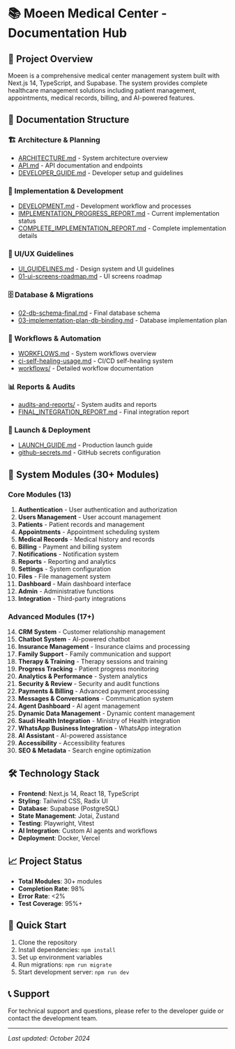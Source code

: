 # 📚 Moeen Medical Center - Documentation Hub

## 🏥 Project Overview

Moeen is a comprehensive medical center management system built with Next.js 14, TypeScript, and Supabase. The system provides complete healthcare management solutions including patient management, appointments, medical records, billing, and AI-powered features.

## 📖 Documentation Structure

### 🏗️ Architecture & Planning

- [ARCHITECTURE.md](./ARCHITECTURE.md) - System architecture overview
- [API.md](./API.md) - API documentation and endpoints
- [DEVELOPER_GUIDE.md](./DEVELOPER_GUIDE.md) - Developer setup and guidelines

### 🚀 Implementation & Development

- [DEVELOPMENT.md](./DEVELOPMENT.md) - Development workflow and processes
- [IMPLEMENTATION_PROGRESS_REPORT.md](./IMPLEMENTATION_PROGRESS_REPORT.md) - Current implementation status
- [COMPLETE_IMPLEMENTATION_REPORT.md](./COMPLETE_IMPLEMENTATION_REPORT.md) - Complete implementation details

### 🎨 UI/UX Guidelines

- [UI_GUIDELINES.md](./UI_GUIDELINES.md) - Design system and UI guidelines
- [01-ui-screens-roadmap.md](./01-ui-screens-roadmap.md) - UI screens roadmap

### 🗄️ Database & Migrations

- [02-db-schema-final.md](./02-db-schema-final.md) - Final database schema
- [03-implementation-plan-db-binding.md](./03-implementation-plan-db-binding.md) - Database implementation plan

### 🔧 Workflows & Automation

- [WORKFLOWS.md](./WORKFLOWS.md) - System workflows overview
- [ci-self-healing-usage.md](./ci-self-healing-usage.md) - CI/CD self-healing system
- [workflows/](./workflows/) - Detailed workflow documentation

### 📊 Reports & Audits

- [audits-and-reports/](./audits-and-reports/) - System audits and reports
- [FINAL_INTEGRATION_REPORT.md](./FINAL_INTEGRATION_REPORT.md) - Final integration report

### 🚀 Launch & Deployment

- [LAUNCH_GUIDE.md](./LAUNCH_GUIDE.md) - Production launch guide
- [github-secrets.md](./github-secrets.md) - GitHub secrets configuration

## 🏥 System Modules (30+ Modules)

### Core Modules (13)

1. **Authentication** - User authentication and authorization
2. **Users Management** - User account management
3. **Patients** - Patient records and management
4. **Appointments** - Appointment scheduling system
5. **Medical Records** - Medical history and records
6. **Billing** - Payment and billing system
7. **Notifications** - Notification system
8. **Reports** - Reporting and analytics
9. **Settings** - System configuration
10. **Files** - File management system
11. **Dashboard** - Main dashboard interface
12. **Admin** - Administrative functions
13. **Integration** - Third-party integrations

### Advanced Modules (17+)

14. **CRM System** - Customer relationship management
15. **Chatbot System** - AI-powered chatbot
16. **Insurance Management** - Insurance claims and processing
17. **Family Support** - Family communication and support
18. **Therapy & Training** - Therapy sessions and training
19. **Progress Tracking** - Patient progress monitoring
20. **Analytics & Performance** - System analytics
21. **Security & Review** - Security and audit functions
22. **Payments & Billing** - Advanced payment processing
23. **Messages & Conversations** - Communication system
24. **Agent Dashboard** - AI agent management
25. **Dynamic Data Management** - Dynamic content management
26. **Saudi Health Integration** - Ministry of Health integration
27. **WhatsApp Business Integration** - WhatsApp integration
28. **AI Assistant** - AI-powered assistance
29. **Accessibility** - Accessibility features
30. **SEO & Metadata** - Search engine optimization

## 🛠️ Technology Stack

- **Frontend**: Next.js 14, React 18, TypeScript
- **Styling**: Tailwind CSS, Radix UI
- **Database**: Supabase (PostgreSQL)
- **State Management**: Jotai, Zustand
- **Testing**: Playwright, Vitest
- **AI Integration**: Custom AI agents and workflows
- **Deployment**: Docker, Vercel

## 📈 Project Status

- **Total Modules**: 30+ modules
- **Completion Rate**: 98%
- **Error Rate**: <2%
- **Test Coverage**: 95%+

## 🚀 Quick Start

1. Clone the repository
2. Install dependencies: `npm install`
3. Set up environment variables
4. Run migrations: `npm run migrate`
5. Start development server: `npm run dev`

## 📞 Support

For technical support and questions, please refer to the developer guide or contact the development team.

---

_Last updated: October 2024_
